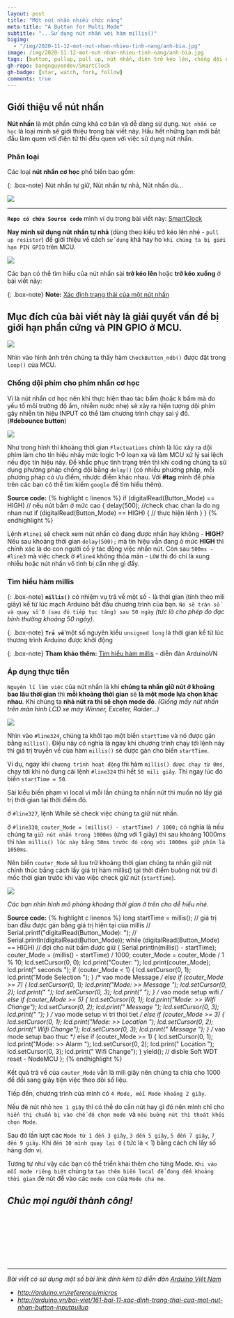 ```yaml
---
layout: post
title: "Một nút nhấn nhiều chức năng"
meta-title: "A Button for Multi Mode"
subtitle: "...Sử dụng nút nhấn với hàm millis()"
bigimg:
  - "/img/2020-11-12-mot-nut-nhan-nhieu-tinh-nang/anh-bia.jpg"
image: /img/2020-11-12-mot-nut-nhan-nhieu-tinh-nang/anh-bia.jpg
tags: [button, pullup, pull up, nút nhấn, điện trở kéo lên, chống dội nút nhấn, debounce button]
gh-repo: bangnguyendev/SmartClock
gh-badge: [star, watch, fork, follow]
comments: true
---
```

## Giới thiệu về nút nhấn
**Nút nhấn** là một phần cứng khá cơ bản và dễ dàng sử dụng. `Nút nhấn cơ học` là loại mình sẽ giới thiệu trong bài viết này. Hầu hết những bạn mới bắt đầu làm quen với điện tử thì đều quen với việc sử dụng nút nhấn. 

### Phân loại
Các loại **nút nhấn cơ học** phổ biến bao gồm:

{: .box-note}
Nút nhấn tự giữ, Nút nhấn tự nhả, Nút nhấn dù...

<div class="post-img-post">
    <img src="/img/2020-11-12-mot-nut-nhan-nhieu-tinh-nang/cacloainutnhan.png">
</div>

------------------------------------------
**`Repo có chứa Source code`** mình ví dụ trong bài viết này: [SmartClock](https://github.com/bangnguyendev/SmartClock)

**Nay mình sử dụng nút nhấn tự nhả** (dùng theo kiểu trở kéo lên nhé  - `pull up resistor`) để giới thiệu về cách `sử dụng` khá hay ho `khi chúng ta bị giới hạn PIN GPIO` trên MCU.

<div class="post-img-post">
    <img src="/img/2020-11-12-mot-nut-nhan-nhieu-tinh-nang/nut-nhan-pull-up.png">
</div>

Các bạn có thể tìm hiểu của nút nhấn sài **trở kéo lên** hoặc **trở kéo xuống** ở bài viết này:

{: .box-note}
**Note:** [Xác định trạng thái của một nút nhấn](http://arduino.vn/bai-viet/161-bai-11-xac-dinh-trang-thai-cua-mot-nut-nhan-button-inputpullup)

## Mục đích của bài viết này là giải quyết vấn đề bị giới hạn phần cứng và PIN GPIO ở MCU.

<div class="post-img-post">
    <img src="/img/2020-11-12-mot-nut-nhan-nhieu-tinh-nang/checkbutton.png">
</div>


Nhìn vào hình ảnh trên chúng ta thấy hàm `CheckButton_ndb()` được đặt trong `loop()` của MCU.

### Chống dội phím cho phím nhấn cơ học

Vì là nút nhấn cơ học nên khi thực hiện thao tác bấm (hoặc k bấm mà do yếu tố môi trường độ ẩm, nhiễm nước nhẹ) sẽ xảy ra hiện tượng dội phím gây nhiễn tín hiệu INPUT có thể làm chương trình chạy sai ý đồ. (**#debounce button**)

<div class="post-img-post">
    <img src="/img/2020-11-12-mot-nut-nhan-nhieu-tinh-nang/chong-doi-phim.jpg">
</div>

Như trong hình thì khoảng thời gian `Fluctuations` chính là lúc xảy ra dội phím làm cho tín hiệu nhảy mức logic 1-0 loạn xạ và làm MCU xử lý sai lệch nếu đọc tín hiệu này.
Để khắc phục tình trạng trên thì khi coding chúng ta sử dụng phương pháp chống dội bằng `delay()` (có nhiều phương pháp, mỗi phương pháp có ưu điểm, nhược điểm khác nhau. Với **#tag** mình để phía trên các bạn có thể tìm kiếm `google` để tìm hiểu thêm).

**Source code:**
{% highlight c linenos %}
if (digitalRead(Button_Mode) == HIGH) // nếu nút bấm ở mức cao
{
    delay(500); //check chac chan la do ng nhan nut
    if (digitalRead(Button_Mode) == HIGH)
    {
        // thực hiện lệnh
    }
}
{% endhighlight %}

Lệnh `#line1` sẽ check xem nút nhấn có đang được nhấn hay không - **HIGH**? Nếu sau khoảng thời gian `delay(500);` mà tín hiệu vẫn đang ỏ mức **HIGH** thì chính xác là do con người cố ý tác động việc nhấn nút. Còn sau `500ms - #line3` mà việc check ở `#line4` không thỏa mãn - `LOW` thì đó chỉ là xung nhiễu hoặc nút nhấn vô tình bị cấn nhẹ gì đấy.

### Tìm hiểu hàm millis

{: .box-note}
**`millis()`** có nhiệm vụ trả về một số - là thời gian (tính theo mili giây) kể từ lúc mạch Arduino bắt đầu chương trình của bạn. `Nó sẽ tràn số và quay số 0 (sau đó tiếp tục tăng) sau 50 ngày` *(tức là cho phép đo đạc binh thường khoảng 50 ngày)*.

{: .box-note}
**`Trả về`** một số nguyên kiểu `unsigned long` là thời gian kể từ lúc thương trình Arduino được khởi động

{: .box-note}
**Tham khảo thêm:** [Tìm hiểu hàm millis](http://arduino.vn/reference/micros) - diễn đàn ArduinoVN

### Áp dụng thực tiễn

`Nguyên lí làm việc` của nút nhấn là khi **chúng ta nhấn giữ nút ở khoảng bao lâu thời gian** thì **mỗi khoảng thời gian** sẽ **là một mode lựa chọn khác nhau**. Khi chúng ta **nhả nút ra thì sẽ chọn mode đó**. *(Giống mấy nút nhấn trên màn hình LCD xe máy Winner, Exceter, Raider...)*

<div class="post-img-post">
    <img src="/img/2020-11-12-mot-nut-nhan-nhieu-tinh-nang/checkbutton2.png">
</div>

Nhìn vào `#line324`, chúng ta khởi tạo một biến `startTime` và nó được gán bằng `millis()`. Điều này có nghĩa là ngay khi chương trình chạy tới lệnh này thì giá trị truyền về của hàm `millis()` sẽ được gán cho biến `startTime`.

Ví dụ, ngay khi `chương trình hoạt động` thì hàm `millis() được chạy từ 0ms`, chạy tới khi nó đụng cái lệnh `#line324` thì hết `50 mili giây`. Thì ngay lúc đó biến `startTime = 50`.

Sài kiểu biến phạm vi local vì mỗi lần chúng ta nhấn nút thì muốn nó lấy giá trị thời gian tại thời điểm đó.

ở `#line327`, lệnh While sẽ check việc chúng ta giữ nút nhấn. 

ở `#line330`,  `couter_Mode = (millis() - startTime) / 1000;` có nghĩa là nếu chúng ta `giữ nút nhấn trong 1000ms` (ứng với 1 giây) thì sau khoảng 1000ms thì `hàm millis() lúc này bằng 50ms trước đó cộng với 1000ms giữ phím là 1050ms`. 

Nên biến `couter_Mode` sẽ luu trữ khoảng thời gian chúng ta nhấn giữ nút chính thúc bằng cách lấy giá trị hàm millis() tại thời điểm buông nút trừ đi mốc thời gian trước khi vào việc check giữ nút (`startTime`).

<div class="post-img-post">
    <img src="/img/2020-11-12-mot-nut-nhan-nhieu-tinh-nang/cach-tinh-thoi-gian.png">
</div>

*Các bạn nhìn hình mô phỏng khoảng thời gian ở trên cho dễ hiểu nhé.*

**Source code:**
{% highlight c linenos %}
long startTime = millis(); // giá trị ban đầu được gán bằng giá trị hiện tại của millis
// Serial.printf("digitalRead(Button_Mode): ");
// Serial.println(digitalRead(Button_Mode));
while (digitalRead(Button_Mode) == HIGH) // đợi cho nút bấm được giữ
{
	Serial.println(millis() - startTime);
	couter_Mode = (millis() - startTime) / 1000;
	couter_Mode = couter_Mode / 1 % 10;
	lcd.setCursor(0, 0);
	lcd.print("Couter: ");
	lcd.print(couter_Mode);
	lcd.print(" seconds  ");
	if (couter_Mode < 1)
	{
		lcd.setCursor(0, 1);
		lcd.print("Mode Selection      ");
	}
	/* vao mode Message */
	else if (couter_Mode >= 7)
	{
		lcd.setCursor(0, 1);
		lcd.print("Mode: >> Message    ");
		lcd.setCursor(0, 2);
		lcd.print("                    ");
		lcd.setCursor(0, 3);
		lcd.print("                    ");
	}
	/* vao mode setup wifi */
	else if (couter_Mode >= 5)
	{
		lcd.setCursor(0, 1);
		lcd.print("Mode: >> Wifi Change");
		lcd.setCursor(0, 2);
		lcd.print("         Message    ");
		lcd.setCursor(0, 3);
		lcd.print("                    ");
	}
	/* vao mode setup vi tri thoi tiet */
	else if (couter_Mode >= 3)
	{
		lcd.setCursor(0, 1);
		lcd.print("Mode: >> Location   ");
		lcd.setCursor(0, 2);
		lcd.print("         Wifi Change");
		lcd.setCursor(0, 3);
		lcd.print("         Message    ");
	}
	/* vao mode setup bao thuc */
	else if (couter_Mode >= 1)
	{
		lcd.setCursor(0, 1);
		lcd.print("Mode: >> Alarm      ");
		lcd.setCursor(0, 2);
		lcd.print("         Location   ");
		lcd.setCursor(0, 3);
		lcd.print("         Wifi Change");
	}
	yield(); // disble Soft WDT reset - NodeMCU
};
{% endhighlight %}

Kết quả trả về của `couter_Mode` vẫn là mili giây nên chúng ta chia cho 1000 để đổi sang giây tiện việc theo dõi số liệu.

Tiếp đến, chương trình của mình có `4 Mode, mỗi Mode khoảng 2 giây`.

Nếu đè nút nhỏ `hơn 1 giây` thì có thể do cấn nút hay gì đó nên mình chỉ cho `hiển thị chuẩn bị vào chế độ chọn mode `và `nếu buông nút thì thoát khỏi chọn Mode`.

Sau đó lần lượt các `Mode từ 1 đến 3 giây`, `3 đến 5 giây`, `5 đến 7 giây`, `7 đến 9 giây`. Khi `đến 10 mình quay lại 0` ( tức là < 1) bằng cách chỉ lấy số hàng đơn vị. 


Tương tự như vậy các bạn có thể triển khai thêm cho từng Mode. `Khi vào mỗi mode riêng biệt` chúng ta `tạo thêm biến local để đong đếm khoảng thời gian` đè nút để vào các `mode con` của `Mode cha mẹ`.

## *Chúc mọi người thành công!*

<svg viewBox="0 0 900 200">

  <!-- Symbol -->
  <symbol id="s-text">
    <text text-anchor="middle"
          x="50%" y="50%" dy=".35em">
      Hi, I'm Bang
    </text>
  </symbol>  

  <!-- Duplicate symbols -->
  <use xlink:href="#s-text" class="text"
      ></use>
  <use xlink:href="#s-text" class="text"
      ></use>
  <use xlink:href="#s-text" class="text"
      ></use>
  <use xlink:href="#s-text" class="text"
      ></use>
  <use xlink:href="#s-text" class="text"
      ></use>
</svg>

----------------------
*Bài viết có sử dụng một số bài link đính kèm từ diễn đàn* [*Arduino Việt Nam*](http://arduino.vn/)
*    *http://arduino.vn/reference/micros*
*    *http://arduino.vn/bai-viet/161-bai-11-xac-dinh-trang-thai-cua-mot-nut-nhan-button-inputpullup*

